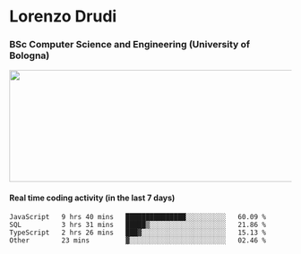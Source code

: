 # Lorenzo Drudi
### BSc Computer Science and Engineering (University of Bologna)

<img src="https://github-readme-stats.vercel.app/api?username=LorenzoDrudi&count_private=true&show_icons=true&theme=gruvbox" height=200px width=550px>

<!---Use wakatime plugins to track the coding time--->
#### Real time coding activity (in the last 7 days)
<!--START_SECTION:waka-->

```text
JavaScript   9 hrs 40 mins   ███████████████░░░░░░░░░░   60.09 %
SQL          3 hrs 31 mins   █████▒░░░░░░░░░░░░░░░░░░░   21.86 %
TypeScript   2 hrs 26 mins   ███▓░░░░░░░░░░░░░░░░░░░░░   15.13 %
Other        23 mins         ▓░░░░░░░░░░░░░░░░░░░░░░░░   02.46 %
```

<!--END_SECTION:waka-->
